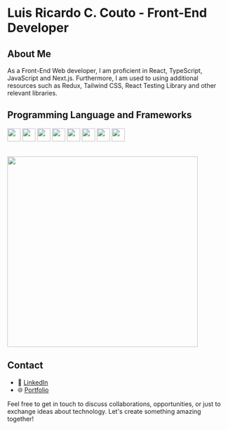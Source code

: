 # Luis Ricardo C. Couto - Front-End Developer

## About Me

As a Front-End Web developer, I am proficient in React, TypeScript, JavaScript and Next.js. Furthermore, I am used to using additional resources such as Redux, Tailwind CSS, React Testing Library and other relevant libraries.

## Programming Language and Frameworks
<img src="https://img.shields.io/badge/React-20232A?style=for-the-badge&logo=react&logoColor=61DAFB" height="30" style="max-width:100%;"></img>
<img src="https://img.shields.io/badge/TypeScript-007ACC?style=for-the-badge&logo=typescript&logoColor=white"   height="30" style="max-width:100%;"></img>
<img src="https://img.shields.io/badge/Next.js-000000?style=for-the-badge&logo=next.js&logoColor=white" height="30" style="max-width:100%;"></img>
<img src="https://img.shields.io/badge/HTML5-E34F26?style=for-the-badge&logo=html5&logoColor=white" height="30" style="max-width:100%;"></img>
<img src="https://img.shields.io/badge/Tailwind_CSS-38B2AC?style=for-the-badge&logo=tailwind-css&logoColor=white" height="30" style="max-width:100%;"></img>
<img src="https://img.shields.io/badge/CSS3-1572B6?style=for-the-badge&logo=css3&logoColor=white"   height="30" style="max-width:100%;"></img>
<img src="https://img.shields.io/badge/Redux-764ABC?style=for-the-badge&logo=redux&logoColor=white" height="30" style="max-width:100%;"></img>
<img src="https://img.shields.io/badge/MySQL-005C84?style=for-the-badge&logo=mysql&logoColor=white"   height="30" style="max-width:100%;"></img>

<br/>
<img width="434px" src="https://github-readme-stats-eight-theta.vercel.app/api/top-langs/?username=ManoLuuL&layout=compact&langs_count=8&theme=dracula"/>


## Contact
- 💼 <a href="https://www.linkedin.com/in/luis-ricardo-coelho-couto-26ba151b4/">LinkedIn</a> 
- 🌐 <a href="https://portfolio-v2-orpin-kappa.vercel.app/">Portfolio</a>

Feel free to get in touch to discuss collaborations, opportunities, or just to exchange ideas about technology. Let's create something amazing together!
